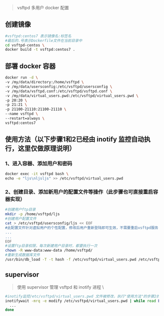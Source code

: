 
>vsftpd 多用户 docker 配置

## 创建镜像
```sh
#vsftpd:centos7 表示镜像名:标签名
#最后的.号表示Dockerfile文件在当前目录中
cd vsftpd-centos \
docker build -t vsftpd:centos7 .
```

## 部署 docker 容器
```sh
docker run -d \
-v /my/data/directory:/home/vsftpd \
-v /my/data/usersconfig:/etc/vsftpd/usersconfig \
-v /my/data/vsftpd.conf:/etc/vsftpd/vsftpd.conf \
-v /my/data/virtual_users.pwd:/etc/vsftpd/virtual_users.pwd \
-p 20:20 \
-p 21:21 \
-p 21100-21110:21100-21110 \
--name vsftpd \
--restart=always \
vsftpd:centos7
```

## 使用方法（以下步骤1和2已经由 inotify 监控自动执行，这里仅做原理说明）
### 1、进入容器、添加用户和密码
```sh
docker exec -it vsftpd bash \
echo -e "ljs\nljsljs" >> /etc/vsftpd/virtual_users.pwd
```
### 2、创建目录、添加新用户的配置文件等操作（此步骤也可直接重启容器实现）
```sh
#创建用户ftp目录
mkdir -p /home/vsftpd/ljs
#创建用户配置文件
cat > /etc/vsftpd/usersconfig/ljs << EOF
#此配置文件针对虚拟用户的个性配置，修改后用户重新登陆即可生效，不需要重启vsftpd服务
...
...
EOF
#设置ftp目录权限，每次新建用户目录时，都要执行一次
chown -R www-data:www-data /home/vsftpd/
#重新生成数据库文件
/usr/bin/db_load -T -t hash -f /etc/vsftpd/virtual_users.pwd /etc/vsftpd/virtual_users.db
```
## supervisor
>使用 supervisor 管理 vsftpd 和 inotify 进程 \
```sh
#inotify监控/etc/vsftpd/virtual_users.pwd 文件被修改，执行"使用方法"的步骤2的4条命令，即可登陆ftp
inotifywait -mrq -e modify /etc/vsftpd/virtual_users.pwd | while read EVENT FILE; do
  ...
done
```
